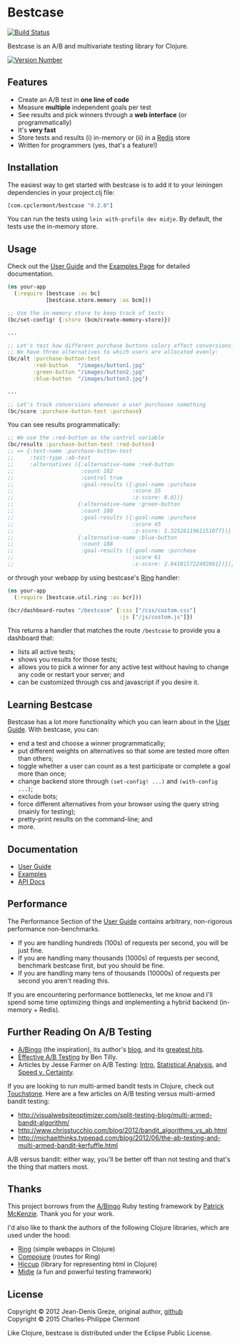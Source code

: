 # Bestcase

[![Build Status](https://secure.travis-ci.org/charlespwd/bestcase.png)](http://travis-ci.org/charlespwd/bestcase)

Bestcase is an A/B and multivariate testing library for Clojure.

[![Version Number](https://clojars.org/com.cpclermont/bestcase/latest-version.svg)](https://clojars.org/com.cpclermont/bestcase)

## Features

* Create an A/B test in **one line of code**
* Measure **multiple** independent goals per test
* See results and pick winners through a **web interface** (or programmatically)
* It's **very fast**
* Store tests and results (i) in-memory or (ii) in a [Redis](http://redis.io/) store
* Written for programmers (yes, that's a feature!)

## Installation

The easiest way to get started with bestcase is to add it to your leiningen dependencies in your project.clj file:

```clojure
[com.cpclermont/bestcase "0.2.0"]
```

You can run the tests using `lein with-profile dev midje`.  By default, the tests use the in-memory store.

## Usage

Check out the [User Guide](//github.com/charlespwd/bestcase/wiki/User-Guide) and the [Examples Page](//github.com/charlespwd/bestcase/wiki/Examples) for detailed documentation.

```clojure
(ns your-app
  (:require [bestcase :as bc]
            [bestcase.store.memory :as bcm]))

;; Use the in-memory store to keep track of tests
(bc/set-config! {:store (bcm/create-memory-store)})

...

;; Let's test how different purchase buttons colors affect conversions.
;; We have three alternatives to which users are allocated evenly:
(bc/alt :purchase-button-test
        :red-button   "/images/button1.jpg"
        :green-button "/images/button2.jpg"
        :blue-button  "/images/button3.jpg")

...

;; Let's track conversions whenever a user purchases something
(bc/score :purchase-button-test :purchase)
```

You can see results programmatically:

```clojure
;; We use the :red-button as the control variable
(bc/results :purchase-button-test :red-button)
;; => {:test-name :purchase-button-test
;;     :test-type :ab-test
;;     :alternatives ({:alternative-name :red-button
;;                     :count 182
;;                     :control true
;;                     :goal-results ({:goal-name :purchase
;;                                     :score 35
;;                                     :z-score: 0.0})}
;;                    {:alternative-name :green-button
;;                     :count 180
;;                     :goal-results ({:goal-name :purchase
;;                                     :score 45
;;                                     :z-score: 1.3252611961151077})}
;;                    {:alternative-name :blue-button
;;                     :count 188
;;                     :goal-results ({:goal-name :purchase
;;                                     :score 61
;;                                     :z-score: 2.941015722492861})})}
```

or through your webapp by using bestcase's [Ring](//github.com/ring-clojure/ring) handler:

```clojure
(ns your-app
  (:require [bestcase.util.ring :as bcr]))

(bcr/dashboard-routes "/bestcase" {:css ["/css/custom.css"]
                                   :js ["/js/custom.js"]})
```

This returns a handler that matches the route `/bestcase` to provide you a dashboard that:
* lists all active tests;
* shows you results for those tests;
* allows you to pick a winner for any active test without having to change any code or restart your server; and
* can be customized through css and javascript if you desire it.

## Learning Bestcase

Bestcase has a lot more functionality which you can learn about in the [User Guide](//github.com/charlespwd/bestcase/wiki).  With bestcase, you can:

* end a test and choose a winner programmatically;
* put different weights on alternatives so that some are tested more often than others;
* toggle whether a user can count as a test participate or complete a goal more than once;
* change backend store through `(set-config! ...)` and `(with-config ...)`;
* exclude bots;
* force different alternatives from your browser using the query string (mainly for testing);
* pretty-print results on the command-line; and
* more.

## Documentation

* [User Guide](//github.com/charlespwd/bestcase/wiki/User-Guide)
* [Examples](//github.com/charlespwd/bestcase/wiki/Examples)
* [API Docs](http://charlespwd.github.com/bestcase/bestcase.core.html)

## Performance

The Performance Section of the [User Guide](//github.com/charlespwd/bestcase/wiki/User-Guide) contains arbitrary, non-rigorous performance non-benchmarks.

* If you are handling hundreds (100s) of requests per second, you will be just fine.
* If you are handling many thousands (1000s) of requests per second, benchmark bestcase first, but you should be fine.
* If you are handling many tens of thousands (10000s) of requests per second you aren't reading this.

If you are encountering performance bottlenecks, let me know and I'll spend some time optimizing things and implementing a hybrid backend (in-memory + Redis).

## Further Reading On A/B Testing

* [A/Bingo](http://www.bingocardcreator.com/abingo) (the inspiration), its author's [blog](http://www.kalzumeus.com/blog/), and its [greatest hits](http://www.kalzumeus.com/greatest-hits/).
* [Effective A/B Testing](http://elem.com/~btilly/effective-ab-testing/) by Ben Tilly.
* Articles by Jesse Farmer on A/B Testing: [Intro](http://20bits.com/article/an-introduction-to-ab-testing), [Statistical Analysis](http://20bits.com/article/statistical-analysis-and-ab-testing), and [Speed v. Certainty](http://20bits.com/article/speed-vs-certainty-in-ab-testing).

If you are looking to run multi-armed bandit tests in Clojure, check out [Touchstone](//github.com/ptaoussanis/touchstone). Here are a few articles on A/B testing versus multi-armed bandit testing:

* http://visualwebsiteoptimizer.com/split-testing-blog/multi-armed-bandit-algorithm/
* http://www.chrisstucchio.com/blog/2012/bandit_algorithms_vs_ab.html
* http://michaelthinks.typepad.com/blog/2012/06/the-ab-testing-and-multi-armed-bandit-kerfuffle.html

A/B versus bandit: either way, you'll be better off than not testing and that's the thing that matters most.

## Thanks

This project borrows from the [A/Bingo](http://www.bingocardcreator.com/abingo) Ruby testing framework by [Patrick McKenzie](http://www.kalzumeus.com/blog/).  Thank you for your work.

I'd also like to thank the authors of the following Clojure libraries, which are used under the hood:

* [Ring](//github.com/ring-clojure/ring) (simple webapps in Clojure)
* [Compojure](//github.com/weavejester/compojure) (routes for Ring)
* [Hiccup](//github.com/weavejester/hiccup) (library for representing html in Clojure)
* [Midje](//github.com/marick/Midje) (a fun and powerful testing framework)

## License

Copyright © 2012 Jean-Denis Greze, original author, [github](//github.com/jeandenis)<br />
Copyright © 2015 Charles-Philippe Clermont

Like Clojure, bestcase is distributed under the Eclipse Public License.
